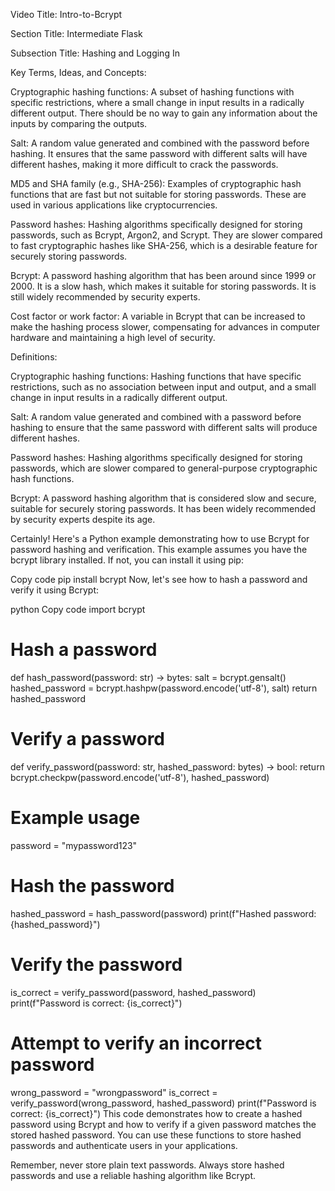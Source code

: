 Video Title: Intro-to-Bcrypt

Section Title: Intermediate Flask

Subsection Title: Hashing and Logging In

Key Terms, Ideas, and Concepts:

Cryptographic hashing functions: A subset of hashing functions with specific restrictions, where a small change in input results in a radically different output. There should be no way to gain any information about the inputs by comparing the outputs.

Salt: A random value generated and combined with the password before hashing. It ensures that the same password with different salts will have different hashes, making it more difficult to crack the passwords.

MD5 and SHA family (e.g., SHA-256): Examples of cryptographic hash functions that are fast but not suitable for storing passwords. These are used in various applications like cryptocurrencies.

Password hashes: Hashing algorithms specifically designed for storing passwords, such as Bcrypt, Argon2, and Scrypt. They are slower compared to fast cryptographic hashes like SHA-256, which is a desirable feature for securely storing passwords.

Bcrypt: A password hashing algorithm that has been around since 1999 or 2000. It is a slow hash, which makes it suitable for storing passwords. It is still widely recommended by security experts.

Cost factor or work factor: A variable in Bcrypt that can be increased to make the hashing process slower, compensating for advances in computer hardware and maintaining a high level of security.

Definitions:

Cryptographic hashing functions: Hashing functions that have specific restrictions, such as no association between input and output, and a small change in input results in a radically different output.

Salt: A random value generated and combined with a password before hashing to ensure that the same password with different salts will produce different hashes.

Password hashes: Hashing algorithms specifically designed for storing passwords, which are slower compared to general-purpose cryptographic hash functions.

Bcrypt: A password hashing algorithm that is considered slow and secure, suitable for securely storing passwords. It has been widely recommended by security experts despite its age.


Certainly! Here's a Python example demonstrating how to use Bcrypt for password hashing and verification. This example assumes you have the bcrypt library installed. If not, you can install it using pip:

Copy code
pip install bcrypt
Now, let's see how to hash a password and verify it using Bcrypt:

python
Copy code
import bcrypt

# Hash a password
def hash_password(password: str) -> bytes:
    salt = bcrypt.gensalt()
    hashed_password = bcrypt.hashpw(password.encode('utf-8'), salt)
    return hashed_password

# Verify a password
def verify_password(password: str, hashed_password: bytes) -> bool:
    return bcrypt.checkpw(password.encode('utf-8'), hashed_password)

# Example usage
password = "mypassword123"

# Hash the password
hashed_password = hash_password(password)
print(f"Hashed password: {hashed_password}")

# Verify the password
is_correct = verify_password(password, hashed_password)
print(f"Password is correct: {is_correct}")

# Attempt to verify an incorrect password
wrong_password = "wrongpassword"
is_correct = verify_password(wrong_password, hashed_password)
print(f"Password is correct: {is_correct}")
This code demonstrates how to create a hashed password using Bcrypt and how to verify if a given password matches the stored hashed password. You can use these functions to store hashed passwords and authenticate users in your applications.

Remember, never store plain text passwords. Always store hashed passwords and use a reliable hashing algorithm like Bcrypt.


